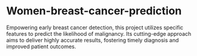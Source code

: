 # Women-breast-cancer-prediction
Empowering early breast cancer detection, this project utilizes specific features to predict the likelihood of malignancy. Its cutting-edge approach aims to deliver highly accurate results, fostering timely diagnosis and improved patient outcomes.
